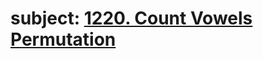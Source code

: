 # subject: <a href="https://leetcode.com/problems/count-vowels-permutation/description/">1220. Count Vowels Permutation</a>
